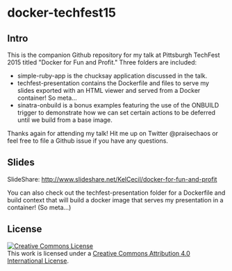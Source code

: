 # docker-techfest15

## Intro

This is the companion Github repository for my talk at Pittsburgh TechFest 2015 titled "Docker for Fun and Profit." Three folders are included:

*  simple-ruby-app is the chucksay application discussed in the talk.
*  techfest-presentation contains the Dockerfile and files to serve my slides exported with an HTML viewer and served from a Docker container! So meta...
*  sinatra-onbuild is a bonus examples featuring the use of the ONBUILD trigger to demonstrate how we can set certain actions to be deferred until we build from a base image.

Thanks again for attending my talk! Hit me up on Twitter @praisechaos or feel free to file a Github issue if you have any questions.

## Slides

SlideShare:
http://www.slideshare.net/KelCecil/docker-for-fun-and-profit

You can also check out the techfest-presentation folder for a Dockerfile and build context that will build a docker image that 
serves my presentation in a container! (So meta...)

## License

<a rel="license" href="http://creativecommons.org/licenses/by/4.0/"><img alt="Creative Commons License" style="border-width:0" src="https://i.creativecommons.org/l/by/4.0/88x31.png" /></a><br />This work is licensed under a <a rel="license" href="http://creativecommons.org/licenses/by/4.0/">Creative Commons Attribution 4.0 International License</a>.
